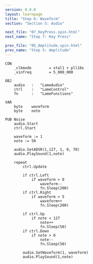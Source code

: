 ```yaml
---
version: 0.0.0
layout: learnpage
title: "Step 6: Waveform"
section: "Section 5: Audio"

next_file: "07_KeyPress.spin.html"
next_name: "Step 7: Key Press"

prev_file: "05_Amplitude.spin.html"
prev_name: "Step 5: Amplitude"
---
```


    CON
        _clkmode        = xtal1 + pll16x
        _xinfreq        = 5_000_000

    OBJ
        audio   :   "LameAudio"
        ctrl    :   "LameControl"
        fn      :   "LameFunctions"

    VAR
        byte    waveform
        byte    note

    PUB Noise
        audio.Start
        ctrl.Start

        waveform := 1
        note := 50

        audio.SetADSR(1,127, 1, 0, 70)
        audio.PlaySound(1,note)

        repeat
            ctrl.Update

            if ctrl.Left
                if waveform > 0
                    waveform--
                    fn.Sleep(200)
            if ctrl.Right
                if waveform < 5
                    waveform++
                    fn.Sleep(200)

            if ctrl.Up
                if note < 127
                    note++
                    fn.Sleep(50)
            if ctrl.Down
                if note > 0
                    note--
                    fn.Sleep(50)

            audio.SetWaveform(1, waveform)
            audio.PlaySound(1,note)
